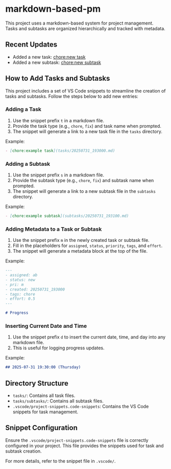 # markdown-based-pm

This project uses a markdown-based system for project management. Tasks and subtasks are organized hierarchically and tracked with metadata.

## Recent Updates

- Added a new task: [chore:new task](project/tasks/20250731_193000.md)
- Added a new subtask: [chore:new subtask](project/tasks/subtasks/20250731_193100.md)

## How to Add Tasks and Subtasks

This project includes a set of VS Code snippets to streamline the creation of tasks and subtasks. Follow the steps below to add new entries:

### Adding a Task

1. Use the snippet prefix `t` in a markdown file.
2. Provide the task type (e.g., `chore`, `fix`) and task name when prompted.
3. The snippet will generate a link to a new task file in the `tasks` directory.

Example:

```markdown
- [chore:example task](tasks/20250731_193000.md)
```

### Adding a Subtask

1. Use the snippet prefix `s` in a markdown file.
2. Provide the subtask type (e.g., `chore`, `fix`) and subtask name when prompted.
3. The snippet will generate a link to a new subtask file in the `subtasks` directory.

Example:

```markdown
- [chore:example subtask](subtasks/20250731_193100.md)
```

### Adding Metadata to a Task or Subtask

1. Use the snippet prefix `m` in the newly created task or subtask file.
2. Fill in the placeholders for `assigned`, `status`, `priority`, `tags`, and `effort`.
3. The snippet will generate a metadata block at the top of the file.

Example:

```markdown
---
- assigned: ab
- status: new
- pri: m
- created: 20250731_193000
- tags: chore
- effort: 0.5
---

# Progress
```

### Inserting Current Date and Time

1. Use the snippet prefix `d` to insert the current date, time, and day into any markdown file.
2. This is useful for logging progress updates.

Example:

```markdown
## 2025-07-31 19:30:00 (Thursday)
```

## Directory Structure

- `tasks/`: Contains all task files.
- `tasks/subtasks/`: Contains all subtask files.
- `.vscode/project-snippets.code-snippets`: Contains the VS Code snippets for task management.

## Snippet Configuration

Ensure the `.vscode/project-snippets.code-snippets` file is correctly configured in your project. This file provides the snippets used for task and subtask creation.

For more details, refer to the snippet file in `.vscode/`.
